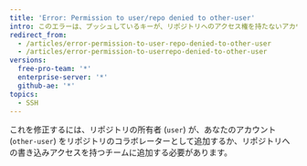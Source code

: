```yaml
---
title: 'Error: Permission to user/repo denied to other-user'
intro: このエラーは、プッシュしているキーが、リポジトリへのアクセス権を持たないアカウントに添付されていることを示します。
redirect_from:
  - /articles/error-permission-to-user-repo-denied-to-other-user
  - /articles/error-permission-to-userrepo-denied-to-other-user
versions:
  free-pro-team: '*'
  enterprise-server: '*'
  github-ae: '*'
topics:
  - SSH
---
```


これを修正するには、リポジトリの所有者 (`user`) が、あなたのアカウント (`other-user`) をリポジトリのコラボレーターとして追加するか、リポジトリへの書き込みアクセスを持つチームに追加する必要があります。
